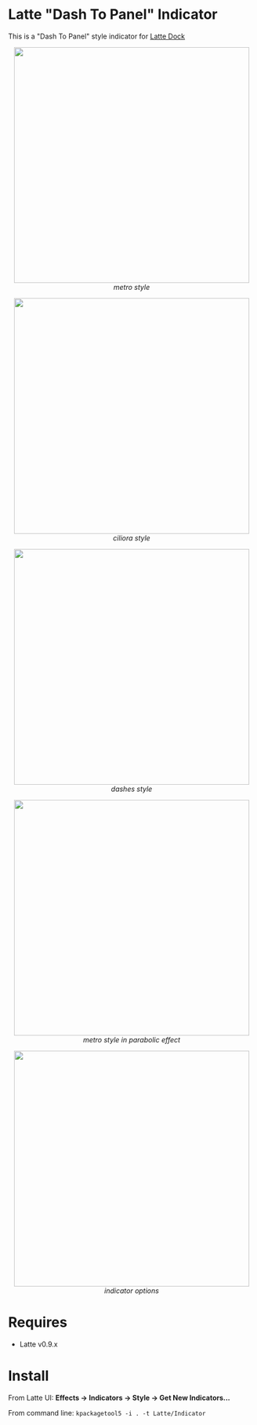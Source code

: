 # Latte "Dash To Panel" Indicator
This is a "Dash To Panel" style indicator for [Latte Dock](https://phabricator.kde.org/source/latte-dock/repository/master/)

<p align="center">
<img src="https://i.imgur.com/9YOlbaC.png" width="480" ><br/>
<i>metro style</i>
</p>

<p align="center">
<img src="https://i.imgur.com/jBVWJyo.png" width="480" ><br/>
<i>ciliora style</i>
</p>

<p align="center">
<img src="https://i.imgur.com/d3kHMBF.png" width="480" ><br/>
<i>dashes style</i>
</p>

<p align="center">
<img src="https://i.imgur.com/0XsXflm.png" width="480" ><br/>
<i>metro style in parabolic effect</i>
</p>

<p align="center">
<img src="https://i.imgur.com/4jO5PIm.png" width="480" ><br/>
<i>indicator options</i>
</p>

# Requires

- Latte v0.9.x

# Install

From Latte UI: **Effects -> Indicators -> Style -> Get New Indicators...**

From command line: ``kpackagetool5 -i . -t Latte/Indicator``


